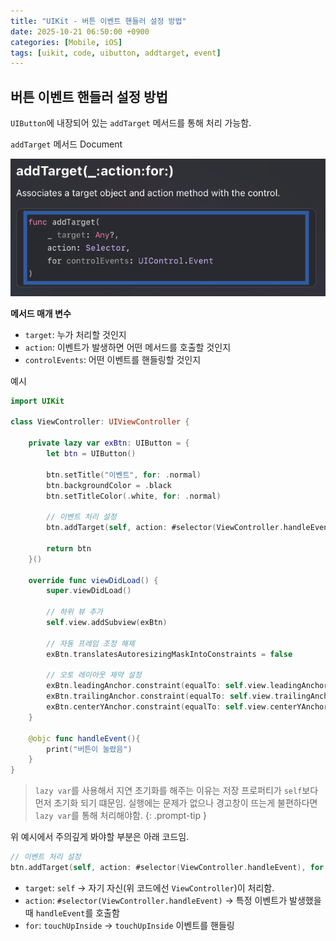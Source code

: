 ```yaml
---
title: "UIKit - 버튼 이벤트 핸들러 설정 방법"
date: 2025-10-21 06:50:00 +0900
categories: [Mobile, iOS]
tags: [uikit, code, uibutton, addtarget, event]
---
```


## **버튼 이벤트 핸들러 설정 방법**
`UIButton`에 내장되어 있는 `addTarget` 메서드를 통해 처리 가능함.

`addTarget` 메서드 Document

![image](/assets/img/addTargetDocument.png)

**메서드 매개 변수**
- `target`: 누가 처리할 것인지
- `action`: 이벤트가 발생하면 어떤 메서드를 호출할 것인지
- `controlEvents`: 어떤 이벤트를 핸들링할 것인지

예시
```swift
import UIKit

class ViewController: UIViewController {
    
    private lazy var exBtn: UIButton = {
        let btn = UIButton()
        
        btn.setTitle("이벤트", for: .normal)
        btn.backgroundColor = .black
        btn.setTitleColor(.white, for: .normal)

        // 이벤트 처리 설정
        btn.addTarget(self, action: #selector(ViewController.handleEvent), for: .touchUpInside)
        
        return btn
    }()

    override func viewDidLoad() {
        super.viewDidLoad()
        
        // 하위 뷰 추가
        self.view.addSubview(exBtn)
        
        // 자동 프레임 조정 해제
        exBtn.translatesAutoresizingMaskIntoConstraints = false
        
        // 오토 레이아웃 제약 설정
        exBtn.leadingAnchor.constraint(equalTo: self.view.leadingAnchor, constant: 30).isActive = true
        exBtn.trailingAnchor.constraint(equalTo: self.view.trailingAnchor, constant: -30).isActive = true
        exBtn.centerYAnchor.constraint(equalTo: self.view.centerYAnchor).isActive = true
    }
    
    @objc func handleEvent(){
        print("버튼이 눌렸음")
    }
}
```

> `lazy var`를 사용해서 지연 초기화를 해주는 이유는 저장 프로퍼티가 `self`보다 먼저 초기화 되기 떄문임. 실행에는 문제가 없으나 경고창이 뜨는게 불편하다면 `lazy var`를 통해 처리해야함.
{: .prompt-tip }


위 예시에서 주의깊게 봐야할 부분은 아래 코드임.

```swift
// 이벤트 처리 설정
btn.addTarget(self, action: #selector(ViewController.handleEvent), for: .touchUpInside)
```

- `target`: `self` -> 자기 자신(위 코드에선 `ViewController`)이 처리함.
- `action`: `#selector(ViewController.handleEvent)` -> 특정 이벤트가 발생했을 때 `handleEvent`를 호출함
- `for`: `touchUpInside` -> `touchUpInside` 이벤트를 핸들링

